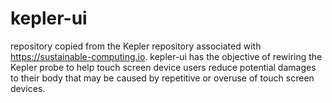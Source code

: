 # kepler-ui
repository copied from the Kepler repository associated with https://sustainable-computing.io. kepler-ui has the objective of rewiring the Kepler probe to help touch screen device users reduce potential damages to their body that may be caused by repetitive or overuse of touch screen devices.
